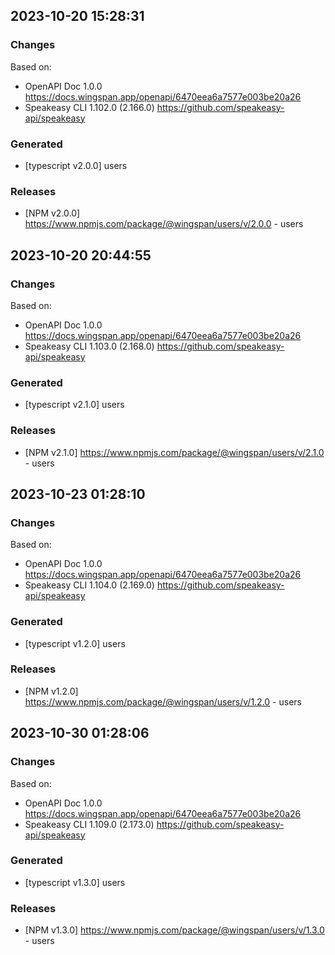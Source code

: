 

## 2023-10-20 15:28:31
### Changes
Based on:
- OpenAPI Doc 1.0.0 https://docs.wingspan.app/openapi/6470eea6a7577e003be20a26
- Speakeasy CLI 1.102.0 (2.166.0) https://github.com/speakeasy-api/speakeasy
### Generated
- [typescript v2.0.0] users
### Releases
- [NPM v2.0.0] https://www.npmjs.com/package/@wingspan/users/v/2.0.0 - users

## 2023-10-20 20:44:55
### Changes
Based on:
- OpenAPI Doc 1.0.0 https://docs.wingspan.app/openapi/6470eea6a7577e003be20a26
- Speakeasy CLI 1.103.0 (2.168.0) https://github.com/speakeasy-api/speakeasy
### Generated
- [typescript v2.1.0] users
### Releases
- [NPM v2.1.0] https://www.npmjs.com/package/@wingspan/users/v/2.1.0 - users

## 2023-10-23 01:28:10
### Changes
Based on:
- OpenAPI Doc 1.0.0 https://docs.wingspan.app/openapi/6470eea6a7577e003be20a26
- Speakeasy CLI 1.104.0 (2.169.0) https://github.com/speakeasy-api/speakeasy
### Generated
- [typescript v1.2.0] users
### Releases
- [NPM v1.2.0] https://www.npmjs.com/package/@wingspan/users/v/1.2.0 - users

## 2023-10-30 01:28:06
### Changes
Based on:
- OpenAPI Doc 1.0.0 https://docs.wingspan.app/openapi/6470eea6a7577e003be20a26
- Speakeasy CLI 1.109.0 (2.173.0) https://github.com/speakeasy-api/speakeasy
### Generated
- [typescript v1.3.0] users
### Releases
- [NPM v1.3.0] https://www.npmjs.com/package/@wingspan/users/v/1.3.0 - users